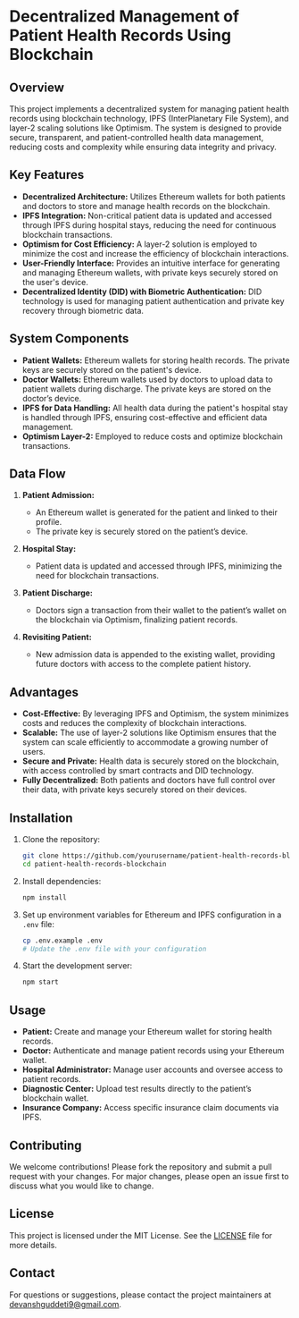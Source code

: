 # Decentralized Management of Patient Health Records Using Blockchain

## Overview

This project implements a decentralized system for managing patient health records using blockchain technology, IPFS (InterPlanetary File System), and layer-2 scaling solutions like Optimism. The system is designed to provide secure, transparent, and patient-controlled health data management, reducing costs and complexity while ensuring data integrity and privacy.

## Key Features

- **Decentralized Architecture:** Utilizes Ethereum wallets for both patients and doctors to store and manage health records on the blockchain.
- **IPFS Integration:** Non-critical patient data is updated and accessed through IPFS during hospital stays, reducing the need for continuous blockchain transactions.
- **Optimism for Cost Efficiency:** A layer-2 solution is employed to minimize the cost and increase the efficiency of blockchain interactions.
- **User-Friendly Interface:** Provides an intuitive interface for generating and managing Ethereum wallets, with private keys securely stored on the user's device.
- **Decentralized Identity (DID) with Biometric Authentication:** DID technology is used for managing patient authentication and private key recovery through biometric data.

## System Components

- **Patient Wallets:** Ethereum wallets for storing health records. The private keys are securely stored on the patient's device.
- **Doctor Wallets:** Ethereum wallets used by doctors to upload data to patient wallets during discharge. The private keys are stored on the doctor’s device.
- **IPFS for Data Handling:** All health data during the patient's hospital stay is handled through IPFS, ensuring cost-effective and efficient data management.
- **Optimism Layer-2:** Employed to reduce costs and optimize blockchain transactions.

## Data Flow

1. **Patient Admission:** 
   - An Ethereum wallet is generated for the patient and linked to their profile.
   - The private key is securely stored on the patient’s device.

2. **Hospital Stay:** 
   - Patient data is updated and accessed through IPFS, minimizing the need for blockchain transactions.

3. **Patient Discharge:** 
   - Doctors sign a transaction from their wallet to the patient’s wallet on the blockchain via Optimism, finalizing patient records.

4. **Revisiting Patient:** 
   - New admission data is appended to the existing wallet, providing future doctors with access to the complete patient history.

## Advantages

- **Cost-Effective:** By leveraging IPFS and Optimism, the system minimizes costs and reduces the complexity of blockchain interactions.
- **Scalable:** The use of layer-2 solutions like Optimism ensures that the system can scale efficiently to accommodate a growing number of users.
- **Secure and Private:** Health data is securely stored on the blockchain, with access controlled by smart contracts and DID technology.
- **Fully Decentralized:** Both patients and doctors have full control over their data, with private keys securely stored on their devices.

## Installation

1. Clone the repository:
   ```bash
   git clone https://github.com/yourusername/patient-health-records-blockchain.git
   cd patient-health-records-blockchain
   ```

2. Install dependencies:
   ```bash
   npm install
   ```

3. Set up environment variables for Ethereum and IPFS configuration in a `.env` file:
   ```bash
   cp .env.example .env
   # Update the .env file with your configuration
   ```

4. Start the development server:
   ```bash
   npm start
   ```

## Usage

- **Patient:** Create and manage your Ethereum wallet for storing health records.
- **Doctor:** Authenticate and manage patient records using your Ethereum wallet.
- **Hospital Administrator:** Manage user accounts and oversee access to patient records.
- **Diagnostic Center:** Upload test results directly to the patient’s blockchain wallet.
- **Insurance Company:** Access specific insurance claim documents via IPFS.

## Contributing

We welcome contributions! Please fork the repository and submit a pull request with your changes. For major changes, please open an issue first to discuss what you would like to change.

## License

This project is licensed under the MIT License. See the [LICENSE](LICENSE) file for more details.

## Contact

For questions or suggestions, please contact the project maintainers at [devanshguddeti9@gmail.com](mailto:devanshguddeti9@gmail.com).
